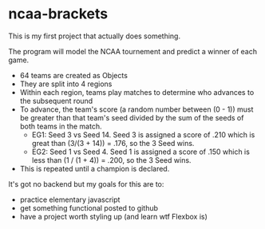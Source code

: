 # ncaa-brackets

This is my first project that actually does something.  

The program will model the NCAA tournement and predict a winner of each game. 
- 64 teams are created as Objects
- They are split into 4 regions
- Within each region, teams play matches to determine who advances to the subsequent round
- To advance, the team's score (a random number between (0 - 1)) must be greater than that team's seed divided by the sum of the seeds of both teams in the match.  
  - EG1: Seed 3 vs Seed 14.  Seed 3 is assigned a score of .210 which is great than (3/(3 + 14)) = .176, so the 3 Seed wins.  
  - EG2: Seed 1 vs Seed 4.  Seed 1 is assigned a score of .150 which is less than (1 / (1 + 4)) = .200, so the 3 Seed wins.  
- This is repeated until a champion is declared. 

It's got no backend but my goals for this are to: 
- practice elementary javascript
- get something functional posted to github 
- have a project worth styling up (and learn wtf Flexbox is)

